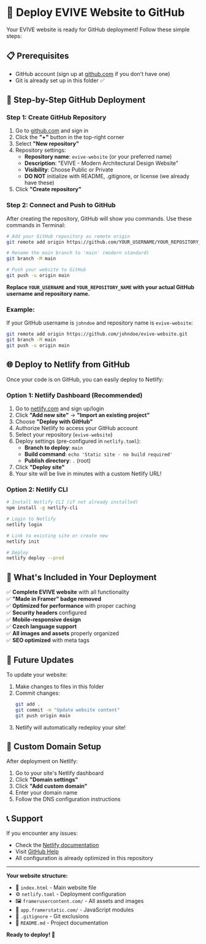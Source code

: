 # 🚀 Deploy EVIVE Website to GitHub

Your EVIVE website is ready for GitHub deployment! Follow these simple steps:

## 📋 Prerequisites
- GitHub account (sign up at [github.com](https://github.com) if you don't have one)
- Git is already set up in this folder ✅

## 🎯 Step-by-Step GitHub Deployment

### Step 1: Create GitHub Repository
1. Go to [github.com](https://github.com) and sign in
2. Click the **"+"** button in the top-right corner
3. Select **"New repository"**
4. Repository settings:
   - **Repository name**: `evive-website` (or your preferred name)
   - **Description**: "EVIVE - Modern Architectural Design Website"
   - **Visibility**: Choose Public or Private
   - **DO NOT** initialize with README, .gitignore, or license (we already have these)
5. Click **"Create repository"**

### Step 2: Connect and Push to GitHub
After creating the repository, GitHub will show you commands. Use these commands in Terminal:

```bash
# Add your GitHub repository as remote origin
git remote add origin https://github.com/YOUR_USERNAME/YOUR_REPOSITORY_NAME.git

# Rename the main branch to 'main' (modern standard)
git branch -M main

# Push your website to GitHub
git push -u origin main
```

**Replace `YOUR_USERNAME` and `YOUR_REPOSITORY_NAME` with your actual GitHub username and repository name.**

### Example:
If your GitHub username is `johndoe` and repository name is `evive-website`:
```bash
git remote add origin https://github.com/johndoe/evive-website.git
git branch -M main
git push -u origin main
```

## 🌐 Deploy to Netlify from GitHub

Once your code is on GitHub, you can easily deploy to Netlify:

### Option 1: Netlify Dashboard (Recommended)
1. Go to [netlify.com](https://netlify.com) and sign up/login
2. Click **"Add new site"** → **"Import an existing project"**
3. Choose **"Deploy with GitHub"**
4. Authorize Netlify to access your GitHub account
5. Select your repository (`evive-website`)
6. Deploy settings (pre-configured in `netlify.toml`):
   - **Branch to deploy**: `main`
   - **Build command**: `echo 'Static site - no build required'`
   - **Publish directory**: `.` (root)
7. Click **"Deploy site"**
8. Your site will be live in minutes with a custom Netlify URL!

### Option 2: Netlify CLI
```bash
# Install Netlify CLI (if not already installed)
npm install -g netlify-cli

# Login to Netlify
netlify login

# Link to existing site or create new
netlify init

# Deploy
netlify deploy --prod
```

## 🎨 What's Included in Your Deployment

✅ **Complete EVIVE website** with all functionality  
✅ **"Made in Framer" badge removed**  
✅ **Optimized for performance** with proper caching  
✅ **Security headers** configured  
✅ **Mobile-responsive design**  
✅ **Czech language support**  
✅ **All images and assets** properly organized  
✅ **SEO optimized** with meta tags  

## 🔧 Future Updates

To update your website:
1. Make changes to files in this folder
2. Commit changes:
   ```bash
   git add .
   git commit -m "Update website content"
   git push origin main
   ```
3. Netlify will automatically redeploy your site!

## 🎯 Custom Domain Setup

After deployment on Netlify:
1. Go to your site's Netlify dashboard
2. Click **"Domain settings"**
3. Click **"Add custom domain"**
4. Enter your domain name
5. Follow the DNS configuration instructions

## 📞 Support

If you encounter any issues:
- Check the [Netlify documentation](https://docs.netlify.com/)
- Visit [GitHub Help](https://help.github.com/)
- All configuration is already optimized in this repository

---

**Your website structure:**
- 📄 `index.html` - Main website file
- ⚙️ `netlify.toml` - Deployment configuration
- 🖼️ `framerusercontent.com/` - All assets and images
- 🔧 `app.framerstatic.com/` - JavaScript modules
- 📝 `.gitignore` - Git exclusions
- 📖 `README.md` - Project documentation

**Ready to deploy! 🚀**
